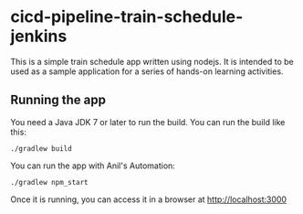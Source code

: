 # cicd-pipeline-train-schedule-jenkins

This is a simple train schedule app written using nodejs. It is intended to be used as a sample application for a series of hands-on learning activities.

## Running the app

You need a Java JDK 7 or later to run the build. You can run the build like this:

    ./gradlew build

You can run the app with Anil's Automation:

    ./gradlew npm_start

Once it is running, you can access it in a browser at [http://localhost:3000](http://localhost:3000)


